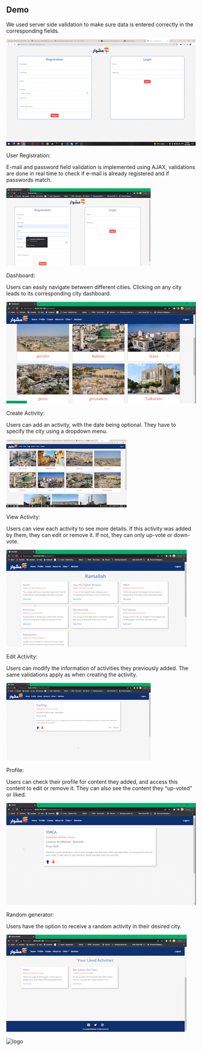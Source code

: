 ## Demo
We used server side validation to make sure data is entered correctly in the corresponding fields.

![](https://github.com/karam-taha/gifs-test/blob/master/gifs/register%20validation.gif)

User Registration:

E-mail and password field validation is implemented using AJAX, validations are done in real time to check if e-mail is already registered and if passwords match.

![](https://github.com/karam-taha/gifs-test/blob/master/gifs/email%20and%20password%20ajax.gif)

Dashboard: 

Users can easily navigate between different cities. Clicking on any city leads to its corresponding city dashboard. 

![](https://github.com/karam-taha/gifs-test/blob/master/gifs/dashboard.gif)

Create Activity: 

Users can add an activity, with the date being optional. They have to specify the city using a dropdown menu. 

![](https://github.com/karam-taha/gifs-test/blob/master/gifs/create%20activity.gif)

View Activity: 

Users can view each activity to see more details. If this activity was added by them, they can edit or remove it. If not, they can only up-vote or down-vote. 

![](https://github.com/karam-taha/gifs-test/blob/master/gifs/view%20activity%20and%20upvote.gif)

Edit Activity: 

Users can modify the information of activities they previously added. The same validations apply as when creating the activity. 

![](https://github.com/karam-taha/gifs-test/blob/master/gifs/updating%20activity.gif)

Profile: 

Users can check their profile for content they added, and access this content to edit or remove it. They can also see the content they “up-voted” or liked.

![](https://github.com/karam-taha/gifs-test/blob/master/gifs/view%20profile.gif)

Random generator: 

Users have the option to receive a random activity in their desired city.

![](https://github.com/karam-taha/gifs-test/blob/master/gifs/random.gif)

![logo](https://github.com/karam-taha/meshwar/blob/master/python_project/dashboard_app/static/images/logo-navy.png)